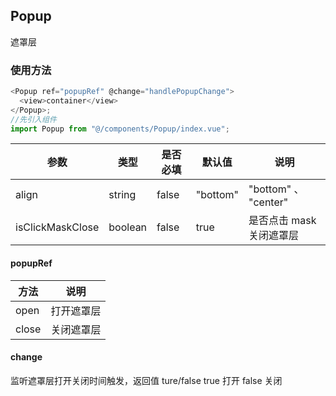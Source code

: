 ## Popup

遮罩层

### 使用方法

```js
<Popup ref="popupRef" @change="handlePopupChange">
  <view>container</view>
</Popup>;
//先引入组件
import Popup from "@/components/Popup/index.vue";
```

| 参数             | 类型    | 是否必填 | 默认值   | 说明                     |
| ---------------- | ------- | -------- | -------- | ------------------------ |
| align            | string  | false    | "bottom" | "bottom" 、 "center"     |
| isClickMaskClose | boolean | false    | true     | 是否点击 mask 关闭遮罩层 |

#### popupRef

| 方法  | 说明       |
| ----- | ---------- |
| open  | 打开遮罩层 |
| close | 关闭遮罩层 |

#### change

监听遮罩层打开关闭时间触发，返回值 ture/false true 打开 false 关闭
